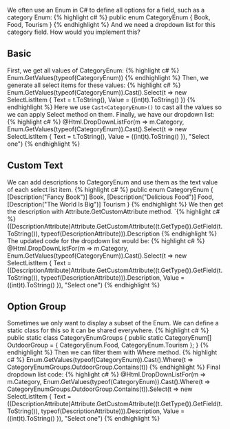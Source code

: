 We often use an Enum in C# to define all options for a field, such as a category Enum:
{% highlight c# %}
public enum CategoryEnum
{
    Book,
    Food,
    Tourism
}
{% endhighlight %}
And we need a dropdown list for this category field. How would you implement this?<!-- more -->

## Basic
First, we get all values of CategoryEnum:
{% highlight c# %}
Enum.GetValues(typeof(CategoryEnum))
{% endhighlight %}
Then, we generate all select items for these values:
{% highlight c# %}
Enum.GetValues(typeof(CategoryEnum)).Cast<CategoryEnum>().Select(t => new SelectListItem { Text = t.ToString(), Value = ((int)t).ToString() })
{% endhighlight %}
Here we use `Cast<CategoryEnum>()` to cast all the values so we can apply Select method on them.
Finally, we have our dropdown list:
{% highlight c# %}
@Html.DropDownListFor(m => m.Category, Enum.GetValues(typeof(CategoryEnum)).Cast<CategoryEnum>().Select(t => new SelectListItem { Text = t.ToString(), Value = ((int)t).ToString() }), "Select one")
{% endhighlight %}

## Custom Text
We can add descriptions to CategoryEnum and use them as the text value of each select list item.
{% highlight c# %}
public enum CategoryEnum
{
    [Description("Fancy Book")]
    Book,
    [Description("Delicious Food")]
    Food,
    [Description("The World Is Big")]
    Tourism
}
{% endhighlight %}
We then get the description with Attribute.GetCustomAttribute method.
`{% highlight c# %}
((DescriptionAttribute)Attribute.GetCustomAttribute((t.GetType()).GetField(t.ToString()), typeof(DescriptionAttribute))).Description
{% endhighlight %}
The updated code for the dropdown list would be:
{% highlight c# %}
@Html.DropDownListFor(m => m.Category, Enum.GetValues(typeof(CategoryEnum)).Cast<CategoryEnum>().Select(t => new SelectListItem { Text = ((DescriptionAttribute)Attribute.GetCustomAttribute((t.GetType()).GetField(t.ToString()), typeof(DescriptionAttribute))).Description, Value = ((int)t).ToString() }), "Select one")
{% endhighlight %}

## Option Group
Sometimes we only want to display a subset of the Enum. We can define a static class for this so it can be shared everywhere.
{% highlight c# %}
public static class CategoryEnumGroups
{
    public static CategoryEnum[] OutdoorGroup = { CategoryEnum.Food, CategoryEnum.Tourism };
}
{% endhighlight %}
Then we can filter them with Where method.
{% highlight c# %}
Enum.GetValues(typeof(CategoryEnum)).Cast<CategoryEnum>().Where(t => CategoryEnumGroups.OutdoorGroup.Contains(t))
{% endhighlight %}
Final dropdown list code:
{% highlight c# %}
@Html.DropDownListFor(m => m.Category, Enum.GetValues(typeof(CategoryEnum)).Cast<CategoryEnum>().Where(t => CategoryEnumGroups.OutdoorGroup.Contains(t)).Select(t => new SelectListItem { Text = ((DescriptionAttribute)Attribute.GetCustomAttribute((t.GetType()).GetField(t.ToString()), typeof(DescriptionAttribute))).Description, Value = ((int)t).ToString() }), "Select one")
{% endhighlight %}